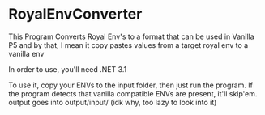 # RoyalEnvConverter
This Program Converts Royal Env's to a format that can be used in Vanilla P5 and by that, I mean it copy pastes values from a target royal env to a vanilla env

In order to use, you'll need .NET 3.1

To use it, copy your ENVs to the input folder, then just run the program. If the program detects that vanilla compatible ENVs are present, it'll skip'em. output goes into output/input/ (idk why, too lazy to look into it)
